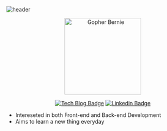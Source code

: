 

<p align="center">

![header](https://capsule-render.vercel.app/api?type=waving&color=auto&height=200&section=header&text=Seongbin%20bernie%20Cho&&desc=Eager%20to%20be%20the%20best%20Gopher&fontSize=50&fontAlignY=30&descAlignY=50&descAlign=60&&descSize=25)
</p>
<p align="center" style="..."> 
  <img style="..." src="gopherb.png" alt="Gopher Bernie" width="200" />
</p>

<div align="center">

[![Tech Blog Badge](http://img.shields.io/badge/-Tech%20blog-000000?style=flat-square&logo=github&link=https://chobobdev.github.io/blog)](https://chobobdev.github.io/blog) [![Linkedin Badge](https://img.shields.io/badge/-LinkedIn-blue?style=flat-square&logo=Linkedin&logoColor=white&link=https://www.linkedin.com/in/seongbin-cho-120641170/)](https://www.linkedin.com/in/seongbin-cho-120641170/)

</div>

- Intereseted in both Front-end and Back-end Development
- Aims to learn a new thing everyday
